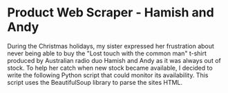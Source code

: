 # Product Web Scraper - Hamish and Andy

During the Christmas holidays, my sister expressed her frustration about never being able to buy the "Lost touch with the common man" t-shirt produced by Australian radio duo Hamish and Andy as it was always out of stock. To help her catch when new stock became available, I decided to write the following Python script that could monitor its availability. This script uses the BeautifulSoup library to parse the sites HTML.
